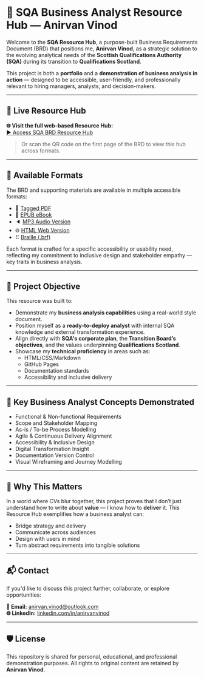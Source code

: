 # 📘 SQA Business Analyst Resource Hub — Anirvan Vinod

Welcome to the **SQA Resource Hub**, a purpose-built Business Requirements Document (BRD) that positions me, **Anirvan Vinod**, as a strategic solution to the evolving analytical needs of the **Scottish Qualifications Authority (SQA)** during its transition to **Qualifications Scotland**.

This project is both a **portfolio** and a **demonstration of business analysis in action** — designed to be accessible, user-friendly, and professionally relevant to hiring managers, analysts, and decision-makers.

---

## 🔗 Live Resource Hub

**🌐 Visit the full web-based Resource Hub:**  
[▶️ Access SQA BRD Resource Hub](https://avbusinessanalyst.github.io/sqa-brd-resources/)

> Or scan the QR code on the first page of the BRD to view this hub across formats.

---

## 📂 Available Formats

The BRD and supporting materials are available in multiple accessible formats:

- 📄 [Tagged PDF](./SQA-BRD-Anirvan.pdf)
- 📖 [EPUB eBook](./SQA-BRD-Anirvan.epub)
- 🔈 [MP3 Audio Version](https://drive.google.com/uc?export=download&id=1ArjG_3PrOkFhsylFZe2sM8_1c9h_TFwI)
- 🌐 [HTML Web Version](./SQA-BRD-Anirvan.html)
- ⠿  [Braille (.brf)](./SQA-BRD-Anirvan-Braille.brf)

Each format is crafted for a specific accessibility or usability need, reflecting my commitment to inclusive design and stakeholder empathy — key traits in business analysis.

---

## 🎯 Project Objective

This resource was built to:

- Demonstrate my **business analysis capabilities** using a real-world style document.
- Position myself as a **ready-to-deploy analyst** with internal SQA knowledge and external transformation experience.
- Align directly with **SQA's corporate plan**, the **Transition Board’s objectives**, and the values underpinning **Qualifications Scotland**.
- Showcase my **technical proficiency** in areas such as:
  - HTML/CSS/Markdown
  - GitHub Pages
  - Documentation standards
  - Accessibility and inclusive delivery

---

## 📌 Key Business Analyst Concepts Demonstrated

- Functional & Non-functional Requirements
- Scope and Stakeholder Mapping
- As-is / To-be Process Modelling
- Agile & Continuous Delivery Alignment
- Accessibility & Inclusive Design
- Digital Transformation Insight
- Documentation Version Control
- Visual Wireframing and Journey Modelling

---

## 🧠 Why This Matters

In a world where CVs blur together, this project proves that I don’t just understand how to write about **value** — I know how to **deliver** it. This Resource Hub exemplifies how a business analyst can:

- Bridge strategy and delivery
- Communicate across audiences
- Design with users in mind
- Turn abstract requirements into tangible solutions

---

## 📬 Contact

If you'd like to discuss this project further, collaborate, or explore opportunities:

**📧 Email:** [anirvan.vinod@outlook.com](mailto:anirvan.vinod@outlook.com)  
**🌐 LinkedIn:** [linkedin.com/in/anirvanvinod](https://linkedin.com/in/anirvanvinod)

---

## 🛡 License

This repository is shared for personal, educational, and professional demonstration purposes. All rights to original content are retained by **Anirvan Vinod**.
